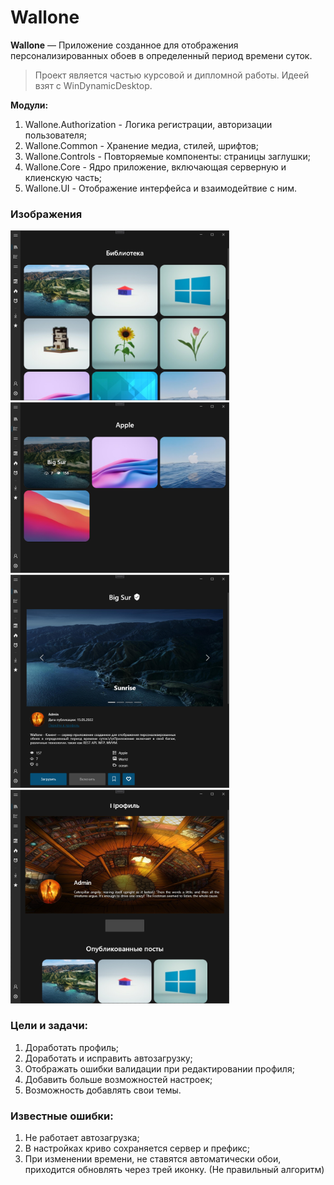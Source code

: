 # Wallone

**Wallone** — Приложение созданное для отображения персонализированных обоев в определенный период времени суток.

> Проект является частью курсовой и дипломной работы. Идеей взят с WinDynamicDesktop.

**Модули:**
1. Wallone.Authorization - Логика регистрации, авторизации пользователя;
2. Wallone.Common - Хранение медиа, стилей, шрифтов;
3. Wallone.Controls - Повторяемые компоненты: страницы заглушки;
4. Wallone.Core - Ядро приложение, включающая серверную и клиенскую часть;
5. Wallone.UI - Отображение интерфейса и взаимодейтвие с ним.

### Изображения

  <img src="images/gallery.png" width="350">
  <img src="images/galleryBrands.png" width="350">
  <img src="images/singlePage.png" width="350">
  <img src="images/Profile.png" width="350">

### Цели и задачи:
1. Доработать профиль;
2. Доработать и исправить автозагрузку;
3. Отображать ошибки валидации при редактировании профиля;
4. Добавить больше возможностей настроек;
5. Возможность добавлять свои темы.

### Известные ошибки:
1. Не работает автозагрузка;
2. В настройках криво сохраняется сервер и префикс;
3. При изменении времени, не ставятся автоматически обои, приходится обновлять через трей иконку. (Не правильный алгоритм)
